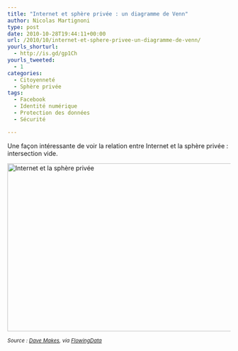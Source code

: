 ```yaml
---
title: "Internet et sphère privée : un diagramme de Venn"
author: Nicolas Martignoni
type: post
date: 2010-10-28T19:44:11+00:00
url: /2010/10/internet-et-sphere-privee-un-diagramme-de-venn/
yourls_shorturl:
  - http://is.gd/gp1Ch
yourls_tweeted:
  - 1
categories:
  - Citoyenneté
  - Sphère privée
tags:
  - Facebook
  - Identité numérique
  - Protection des données
  - Sécurité

---
```

Une façon intéressante de voir la relation entre Internet et la sphère privée : intersection vide.

<img class="alignnone size-full wp-image-692" title="Internet et la sphère privée" src="https://blog.martignoni.net/wp-content/uploads/2010/10/Privacy-and-the-Internet.png" alt="Internet et la sphère privée" width="550" height="379" srcset="https://blog.martignoni.net/wp-content/uploads/2010/10/Privacy-and-the-Internet.png 550w, https://blog.martignoni.net/wp-content/uploads/2010/10/Privacy-and-the-Internet-300x206.png 300w" sizes="(max-width: 550px) 100vw, 550px" />

<small><em>Source : <a href="http://www.flickr.com/photos/buriednexttoyou/5095255302/">Dave Makes</a>, via <a href="http://flowingdata.com/">FlowingData</a></em></small>